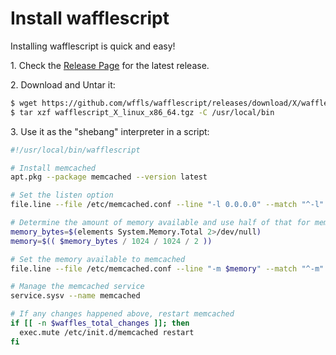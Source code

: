 # Install wafflescript

Installing wafflescript is quick and easy!

1\. Check the [Release Page](https://github.com/wffls/wafflescript/releases) for the latest release.

2\. Download and Untar it:

```bash
$ wget https://github.com/wffls/wafflescript/releases/download/X/wafflescript_X_linux_x86_64.tgz
$ tar xzf wafflescript_X_linux_x86_64.tgz -C /usr/local/bin
```

3\. Use it as the "shebang" interpreter in a script:

```bash
#!/usr/local/bin/wafflescript

# Install memcached
apt.pkg --package memcached --version latest

# Set the listen option
file.line --file /etc/memcached.conf --line "-l 0.0.0.0" --match "^-l"

# Determine the amount of memory available and use half of that for memcached
memory_bytes=$(elements System.Memory.Total 2>/dev/null)
memory=$(( $memory_bytes / 1024 / 1024 / 2 ))

# Set the memory available to memcached
file.line --file /etc/memcached.conf --line "-m $memory" --match "^-m"

# Manage the memcached service
service.sysv --name memcached

# If any changes happened above, restart memcached
if [[ -n $waffles_total_changes ]]; then
  exec.mute /etc/init.d/memcached restart
fi
```
